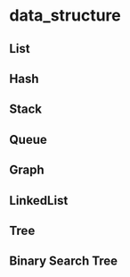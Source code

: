 # data_structure

## List
## Hash
## Stack
## Queue
## Graph
## LinkedList
## Tree
## Binary Search Tree
